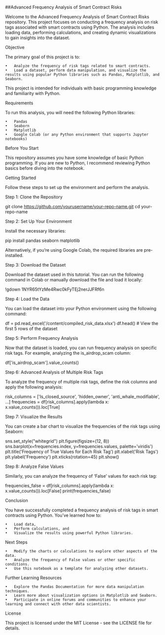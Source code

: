 ##Advanced Frequency Analysis of Smart Contract Risks

Welcome to the Advanced Frequency Analysis of Smart Contract Risks repository. This project focuses on conducting a frequency analysis on risk tags associated with smart contracts using Python. The analysis includes loading data, performing calculations, and creating dynamic visualizations to gain insights into the dataset.

Objective

The primary goal of this project is to:

	•	Analyze the frequency of risk tags related to smart contracts.
	•	Load a dataset, perform data manipulation, and visualize the results using popular Python libraries such as Pandas, Matplotlib, and Seaborn.

This project is intended for individuals with basic programming knowledge and familiarity with Python.

Requirements

To run this analysis, you will need the following Python libraries:

	•	Pandas
	•	Seaborn
	•	Matplotlib
	•	Google Colab (or any Python environment that supports Jupyter notebooks)

Before You Start

This repository assumes you have some knowledge of basic Python programming. If you are new to Python, I recommend reviewing Python basics before diving into the notebook.

Getting Started

Follow these steps to set up the environment and perform the analysis.

Step 1: Clone the Repository

git clone https://github.com/yourusername/your-repo-name.git
cd your-repo-name

Step 2: Set Up Your Environment

Install the necessary libraries:

pip install pandas seaborn matplotlib

Alternatively, if you’re using Google Colab, the required libraries are pre-installed.

Step 3: Download the Dataset

Download the dataset used in this tutorial. You can run the following command in Colab or manually download the file and load it locally:

!gdown 1NYR65tYzMe4Rwc0kFyTEj2nerJJFRf6n

Step 4: Load the Data

You can load the dataset into your Python environment using the following command:

df = pd.read_excel('/content/compiled_risk_data.xlsx')
df.head()  # View the first 5 rows of the dataset

Step 5: Perform Frequency Analysis

Now that the dataset is loaded, you can run frequency analysis on specific risk tags. For example, analyzing the is_airdrop_scam column:

df['is_airdrop_scam'].value_counts()

Step 6: Advanced Analysis of Multiple Risk Tags

To analyze the frequency of multiple risk tags, define the risk columns and apply the following analysis:

risk_columns = ['Is_closed_source', 'hidden_owner', 'anti_whale_modifiable', ...]
frequencies = df[risk_columns].apply(lambda x: x.value_counts()).loc[True]

Step 7: Visualize the Results

You can create a bar chart to visualize the frequencies of the risk tags using Seaborn:

sns.set_style("whitegrid")
plt.figure(figsize=(12, 8))
sns.barplot(x=frequencies.index, y=frequencies.values, palette='viridis')
plt.title('Frequency of True Values for Each Risk Tag')
plt.xlabel('Risk Tags')
plt.ylabel('Frequency')
plt.xticks(rotation=45)
plt.show()

Step 8: Analyze False Values

Similarly, you can analyze the frequency of ‘False’ values for each risk tag:

frequencies_false = df[risk_columns].apply(lambda x: x.value_counts()).loc[False]
print(frequencies_false)

Conclusion

You have successfully completed a frequency analysis of risk tags in smart contracts using Python. You’ve learned how to:

	•	Load data,
	•	Perform calculations, and
	•	Visualize the results using powerful Python libraries.

Next Steps

	•	Modify the charts or calculations to explore other aspects of the data.
	•	Analyze the frequency of False values or other specific conditions.
	•	Use this notebook as a template for analyzing other datasets.

Further Learning Resources

	•	Explore the Pandas Documentation for more data manipulation techniques.
	•	Learn more about visualization options in Matplotlib and Seaborn.
	•	Participate in online forums and communities to enhance your learning and connect with other data scientists.

License

This project is licensed under the MIT License - see the LICENSE file for details.
